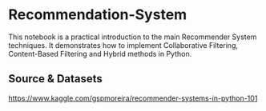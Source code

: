 # Recommendation-System

This notebook is a practical introduction to the main Recommender System techniques. 
It demonstrates how to implement Collaborative Filtering, Content-Based Filtering and Hybrid methods in Python.

## Source & Datasets
https://www.kaggle.com/gspmoreira/recommender-systems-in-python-101
